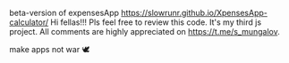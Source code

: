 beta-version of expensesApp
https://slowrunr.github.io/XpensesApp-calculator/
Hi fellas!!! Pls feel free to review this code. It's my third js project. All comments are highly appreciated on https://t.me/s_mungalov.

make apps not war 🕊
